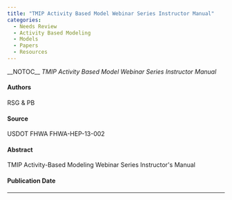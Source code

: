 ```yaml
---
title: "TMIP Activity Based Model Webinar Series Instructor Manual"
categories:
  - Needs Review
  - Activity Based Modeling
  - Models
  - Papers
  - Resources
---
```


\_\_NOTOC\_\_
*TMIP Activity Based Model Webinar Series Instructor Manual*

#### Authors

RSG & PB

#### Source

USDOT FHWA FHWA-HEP-13-002

#### Abstract

TMIP Activity-Based Modeling Webinar Series Instructor's Manual

#### Publication Date

------------------------------------------------------------------------

<comments />

